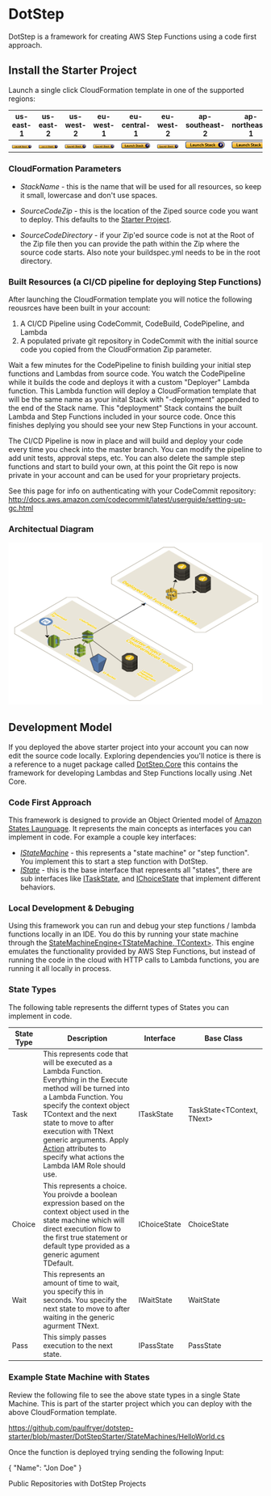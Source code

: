 # DotStep

DotStep is a framework for creating AWS Step Functions using a code first approach.

## Install the Starter Project

Launch a single click CloudFormation template in one of the supported regions:

us-east-1|us-east-2|us-west-2|eu-west-1|eu-central-1|eu-west-2|ap-southeast-2|ap-northeast-1
---------|---------|---------|---------|------------|---------|--------------|--------------
[![launch stack in us-east-1](cloudformation-launch-stack.png)](https://us-east-1.console.aws.amazon.com/cloudformation/home?region=us-east-1#/stacks/create/review?templateURL=https://s3.amazonaws.com/dotstep-us-east-1/dotstep-starter-template.json&stackName=dotstep-starter)|[![launch stack in us-east-2](cloudformation-launch-stack.png)](https://us-east-2.console.aws.amazon.com/cloudformation/home?region=us-east-2#/stacks/create/review?templateURL=https://s3.amazonaws.com/dotstep-us-east-2/dotstep-starter-template.json&stackName=dotstep-starter)|[![launch stack in us-west-2](cloudformation-launch-stack.png)](https://us-west-2.console.aws.amazon.com/cloudformation/home?region=us-west-2#/stacks/create/review?templateURL=https://s3.amazonaws.com/dotstep-us-west-2/dotstep-starter-template.json&stackName=dotstep-starter)|[![launch stack in eu-west-1](cloudformation-launch-stack.png)](https://eu-west-1.console.aws.amazon.com/cloudformation/home?region=eu-west-1#/stacks/create/review?templateURL=https://s3.amazonaws.com/dotstep-eu-west-1/dotstep-starter-template.json&stackName=dotstep-starter)|[![launch stack in eu-central-1](cloudformation-launch-stack.png)](https://eu-central-1.console.aws.amazon.com/cloudformation/home?region=eu-central-1#/stacks/create/review?templateURL=https://s3.amazonaws.com/dotstep-eu-central-1/dotstep-starter-template.json&stackName=dotstep-starter)|[![launch stack in eu-west-2](cloudformation-launch-stack.png)](https://eu-west-2.console.aws.amazon.com/cloudformation/home?region=eu-west-2#/stacks/create/review?templateURL=https://s3.amazonaws.com/dotstep-eu-west-2/dotstep-starter-template.json&stackName=dotstep-starter)|[![launch stack in ap-southeast-2](cloudformation-launch-stack.png)](https://ap-southeast-2.console.aws.amazon.com/cloudformation/home?region=ap-southeast-2#/stacks/create/review?templateURL=https://s3.amazonaws.com/dotstep-ap-southeast-2/dotstep-starter-template.json&stackName=dotstep-starter)|[![launch stack in ap-northeast-1](cloudformation-launch-stack.png)](https://ap-northeast-1.console.aws.amazon.com/cloudformation/home?region=ap-northeast-1#/stacks/create/review?templateURL=https://s3.amazonaws.com/dotstep-ap-northeast-1/dotstep-starter-template.json&stackName=dotstep-starter)

### CloudFormation Parameters

- _StackName_ - this is the name that will be used for all resources, so keep it small, lowercase and don't use spaces.

- _SourceCodeZip_ - this is the location of the Ziped source code you want to deploy. This defaults to the [Starter Project](https://github.com/paulfryer/dotstep-starter).

- _SourceCodeDirectory_ - if your Zip'ed source code is not at the Root of the Zip file then you can provide the path within the Zip where the source code starts. Also note your buildspec.yml needs to be in the root directory.


### Built Resources (a CI/CD pipeline for deploying Step Functions)

After launching the CloudFormation template you will notice the following reousrces have been built in your account:
1. A CI/CD Pipeline using CodeCommit, CodeBuild, CodePipeline, and Lambda
2. A populated private git repository in CodeCommit with the initial source code you copied from the CloudFormation Zip parameter.

Wait a few minutes for the CodePipeline to finish building your initial step functions and Lambdas from source code. You watch the CodePipeline while it builds the code and deploys it with a custom "Deployer" Lambda function. This Lambda function will deploy a CloudFormation template that will be the same name as your inital Stack with "-deployment" appended to the end of the Stack name. This "deployment" Stack contains the built Lambda and Step Functions included in your source code. Once this finishes deplying you should see your new Step Functions in your account. 

The CI/CD Pipeline is now in place and will build and deploy your code every time you check into the master branch. You can modify the pipeline to add unit tests, approval steps, etc. You can also delete the sample step functions and start to build your own, at this point the Git repo is now private in your account and can be used for your proprietary projects. 

See this page for info on authenticating with your CodeCommit repository: http://docs.aws.amazon.com/codecommit/latest/userguide/setting-up-gc.html

### Architectual Diagram

![DotStep Architecture](/DotStep.png)

## Development Model

If you deployed the above starter project into your account you can now edit the source code locally. Exploring dependencies you'll notice is there is a reference to a nuget package called [DotStep.Core](https://www.nuget.org/packages/DotStep.Core/) this contains the framework for developing Lambdas and Step Functions locally using .Net Core.

### Code First Approach

This framework is designed to provide an Object Oriented model of [Amazon States Launguage](http://docs.aws.amazon.com/step-functions/latest/dg/concepts-amazon-states-language.html). It represents the main concepts as interfaces you can implement in code. For example a couple key interfaces:

- [_IStateMachine_](/DotStep.Core/IStateMachine.cs) - this represents a "state machine" or "step function". You implement this to start a step function with DotStep.
- [_IState_](/DotStep.Core/IState.cs) - this is the base interface that represents all "states", there are sub interfaces like [ITaskState](/DotStep.Core/ITaskState.cs), and [IChoiceState](/DotStep.Core/IChoiceState.cs) that implement different behaviors.

### Local Development & Debuging

Using this framework you can run and debug your step functions / lambda functions locally in an IDE. You do this by running your state machine through the [StateMachineEngine<TStateMachine, TContext>](/DotStep.Core/StateMachineEngine.cs). This engine emulates the functionality provided by AWS Step Functions, but instead of running the code in the cloud with HTTP calls to Lambda functions, you are running it all locally in process.

### State Types

The following table represents the differnt types of States you can implement in code.

|State Type|Description|Interface|Base Class|
|----------|-----------|---------|----------|
|Task|This represents code that will be executed as a Lambda Function. Everything in the Execute method will be turned into a Lambda Function. You specify the context object TContext and the next state to move to after execution with TNext generic arguments. Apply [Action](/DotStep.Core/Action.cs) attributes to specify what actions the Lambda IAM Role should use.|ITaskState|TaskState<TContext, TNext>|
|Choice|This represents a choice. You proivde a boolean expression based on the context object used in the state machine which will direct execution flow to the first true statement or default type provided as a generic agument TDefault.|IChoiceState|ChoiceState<TDefault>|
|Wait|This represents an amount of time to wait, you specify this in seconds. You specify the next state to move to after waiting in the generic agurment TNext.|IWaitState|WaitState<TNext>|
|Pass|This simply passes execution to the next state.|IPassState|PassState|

### Example State Machine with States

Review the following file to see the above state types in a single State Machine. This is part of the starter project which you can deploy with the above CloudFormation template.

https://github.com/paulfryer/dotstep-starter/blob/master/DotStepStarter/StateMachines/HelloWorld.cs

Once the function is deployed trying sending the following Input:

{ "Name": "Jon Doe" }


Public Repositories with DotStep Projects

<script language="javascript">
  alert('test');
</script>




